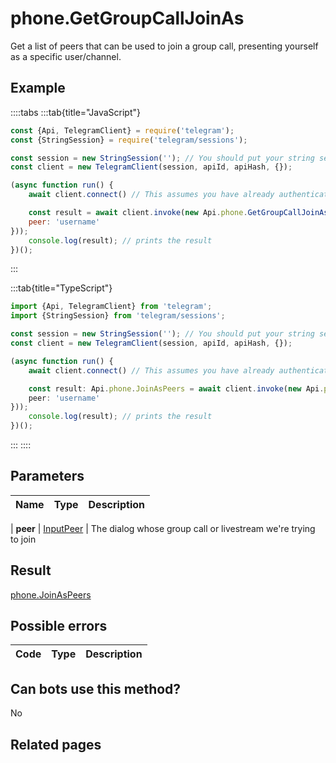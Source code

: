 # phone.GetGroupCallJoinAs

Get a list of peers that can be used to join a group call, presenting yourself as a specific user/channel.



## Example

::::tabs
:::tab{title="JavaScript"}
```js
const {Api, TelegramClient} = require('telegram');
const {StringSession} = require('telegram/sessions');

const session = new StringSession(''); // You should put your string session here
const client = new TelegramClient(session, apiId, apiHash, {});

(async function run() {
    await client.connect() // This assumes you have already authenticated with .start()

    const result = await client.invoke(new Api.phone.GetGroupCallJoinAs({
    peer: 'username'
}));
    console.log(result); // prints the result
})();
```
:::

:::tab{title="TypeScript"}
```ts
import {Api, TelegramClient} from 'telegram';
import {StringSession} from 'telegram/sessions';

const session = new StringSession(''); // You should put your string session here
const client = new TelegramClient(session, apiId, apiHash, {});

(async function run() {
    await client.connect() // This assumes you have already authenticated with .start()

    const result: Api.phone.JoinAsPeers = await client.invoke(new Api.phone.GetGroupCallJoinAs({
    peer: 'username'
}));
    console.log(result); // prints the result
})();
```
:::
::::



## Parameters

| Name | Type | Description |
| :--: | ---- | ----------- |

| **peer** | [InputPeer](https://core.telegram.org/type/InputPeer) | The dialog whose group call or livestream we're trying to join 


## Result

[phone.JoinAsPeers](https://core.telegram.org/type/phone.JoinAsPeers)



## Possible errors

| Code | Type | Description |
| :--: | ---- | ----------- |



## Can bots use this method?

No

## Related pages


